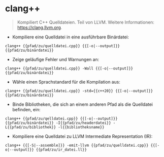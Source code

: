 # clang++

> Kompiliert C++ Quelldateien.
> Teil von LLVM.
> Weitere Informationen: <https://clang.llvm.org>.

- Kompiliere eine Quelldatei in eine ausführbare Binärdatei:

`clang++ {{pfad/zu/quelldatei.cpp}} {{[-o|--output]}} {{pfad/zu/binärdatei}}`

- Zeige geläufige Fehler und Warnungen an:

`clang++ {{pfad/zu/quelldatei.cpp}} -Wall {{[-o|--output]}} {{pfad/zu/binärdatei}}`

- Wähle einen Sprachstandard für die Kompilation aus:

`clang++ {{pfad/zu/quelldatei.cpp}} -std={{c++20}} {{[-o|--output]}} {{pfad/zu/binärdatei}}`

- Binde Bibliotheken, die sich an einem anderen Pfad als die Quelldatei befinden, ein:

`clang++ {{pfad/zu/qelldatei.cpp}} {{[-o|--output]}} {{pfad/zu/binärdatei}} -I{{pfad/zu/headerdatei}} -L{{pfad/zu/bibliothek}} -l{{bibliotheksname}}`

- Kompiliere eine Quelldatei zu LLVM Intermediate Representation (IR):

`clang++ {{[-S|--assemble]}} -emit-llvm {{pfad/zu/quelldatei.cpp}} {{[-o|--output]}} {{pfad/zu/ir_datei.ll}}`
